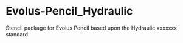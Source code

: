 # Evolus-Pencil_Hydraulic
Stencil package for Evolus Pencil based upon the Hydraulic xxxxxxx standard 

